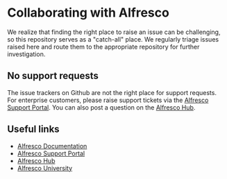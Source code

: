 # Collaborating with Alfresco

We realize that finding the right place to raise an issue can be challenging, so this repository serves as a "catch-all" place. We regularly triage issues raised here and route them to the appropriate repository for further investigation.

## No support requests

The issue trackers on Github are not the right place for support requests. For enterprise customers, please raise support tickets via the [Alfresco Support Portal](https://myalfresco.force.com/support/SiteLogin). You can also post a question on the [Alfresco Hub](http://hub.alfresco.com/).

## Useful links

* [Alfresco Documentation](https://docs.alfresco.com/)
* [Alfresco Support Portal](https://myalfresco.force.com/support/SiteLogin)
* [Alfresco Hub](http://hub.alfresco.com/)
* [Alfresco University](https://university.alfresco.com/)
